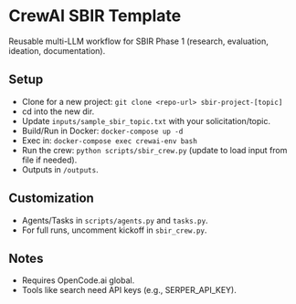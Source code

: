 # CrewAI SBIR Template

Reusable multi-LLM workflow for SBIR Phase 1 (research, evaluation, ideation, documentation).

## Setup
- Clone for a new project: `git clone <repo-url> sbir-project-[topic]`
- cd into the new dir.
- Update `inputs/sample_sbir_topic.txt` with your solicitation/topic.
- Build/Run in Docker: `docker-compose up -d`
- Exec in: `docker-compose exec crewai-env bash`
- Run the crew: `python scripts/sbir_crew.py` (update to load input from file if needed).
- Outputs in `/outputs`.

## Customization
- Agents/Tasks in `scripts/agents.py` and `tasks.py`.
- For full runs, uncomment kickoff in `sbir_crew.py`.

## Notes
- Requires OpenCode.ai global.
- Tools like search need API keys (e.g., SERPER_API_KEY).